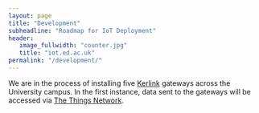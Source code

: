 ```yaml
---
layout: page
title: "Development"
subheadline: "Roadmap for IoT Deployment"
header:
   image_fullwidth: "counter.jpg"
   title: "iot.ed.ac.uk"
permalink: "/development/"
---
```


We are in the process of installing five [Kerlink](http://www.kerlink.fr/en/) gateways across the University campus. In the first instance, data sent to the gateways will be accessed via [The Things Network](https://www.thethingsnetwork.org).
